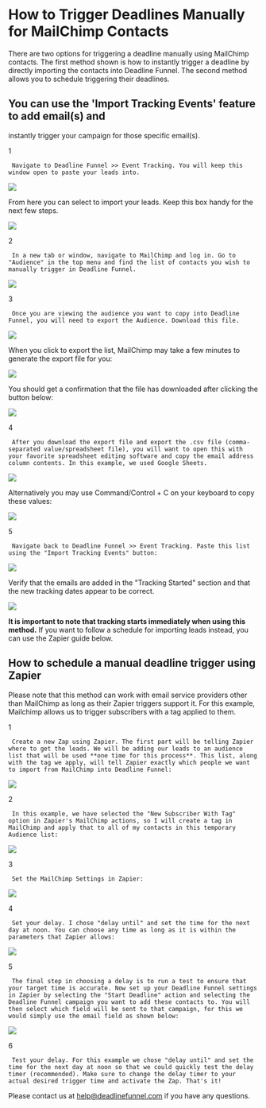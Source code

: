 # How to Trigger Deadlines Manually for MailChimp Contacts

There are two options for triggering a deadline manually using MailChimp contacts. The first method shown is how to instantly trigger a deadline by directly importing the contacts into Deadline Funnel. The second method allows you to schedule triggering their deadlines.

## You can use the 'Import Tracking Events' feature to add email\(s\) and

instantly trigger your campaign for those specific email\(s\).

1

```text
 Navigate to Deadline Funnel >> Event Tracking. You will keep this window open to paste your leads into. 
```

![](https://d33v4339jhl8k0.cloudfront.net/docs/assets/53974d6ce4b0c76107b109d1/images/5d1ce1fc2c7d3a5cd38e9525/file-bPnX7XQhb7.jpg)

From here you can select to import your leads. Keep this box handy for the next few steps.

![](https://d33v4339jhl8k0.cloudfront.net/docs/assets/53974d6ce4b0c76107b109d1/images/5d1ce1e72c7d3a5cd38e9520/file-sC8gJWa81G.jpg)

2

```text
 In a new tab or window, navigate to MailChimp and log in. Go to "Audience" in the top menu and find the list of contacts you wish to manually trigger in Deadline Funnel.   
```

![](https://d33v4339jhl8k0.cloudfront.net/docs/assets/53974d6ce4b0c76107b109d1/images/5d1ce1d104286369ad8d3399/file-sVhjTvE95p.jpg)

3

```text
 Once you are viewing the audience you want to copy into Deadline Funnel, you will need to export the Audience. Download this file.   
```

![](https://d33v4339jhl8k0.cloudfront.net/docs/assets/53974d6ce4b0c76107b109d1/images/5d1ce2382c7d3a5cd38e952c/file-jUKGweO0TM.jpg)

When you click to export the list, MailChimp may take a few minutes to generate the export file for you:

![](https://d33v4339jhl8k0.cloudfront.net/docs/assets/53974d6ce4b0c76107b109d1/images/5d1ce25a04286369ad8d33a6/file-IhrzqQ3V3C.jpg)

You should get a confirmation that the file has downloaded after clicking the button below:

![](https://d33v4339jhl8k0.cloudfront.net/docs/assets/53974d6ce4b0c76107b109d1/images/5d1ce2712c7d3a5cd38e9533/file-2HaXVPkfaa.jpg)

4

```text
 After you download the export file and export the .csv file (comma-separated value/spreadsheet file), you will want to open this with your favorite spreadsheet editing software and copy the email address column contents. In this example, we used Google Sheets.   
```

![](https://d33v4339jhl8k0.cloudfront.net/docs/assets/53974d6ce4b0c76107b109d1/images/5d1ce28404286369ad8d33aa/file-TEMG4Z524y.jpg)

Alternatively you may use Command/Control + C on your keyboard to copy these values:

![](https://d33v4339jhl8k0.cloudfront.net/docs/assets/53974d6ce4b0c76107b109d1/images/5d1ce2a804286369ad8d33ad/file-uR40jXxhCL.jpg)

5

```text
 Navigate back to Deadline Funnel >> Event Tracking. Paste this list using the "Import Tracking Events" button:   
```

![](https://d33v4339jhl8k0.cloudfront.net/docs/assets/53974d6ce4b0c76107b109d1/images/5d1ce2be04286369ad8d33ae/file-hrKvtfQp94.jpg)

Verify that the emails are added in the "Tracking Started" section and that the new tracking dates appear to be correct.

![](https://d33v4339jhl8k0.cloudfront.net/docs/assets/53974d6ce4b0c76107b109d1/images/5d1ce2e22c7d3a5cd38e953f/file-or0AE3EOef.jpg)

**It is important to note that tracking starts immediately when using this method.** If you want to follow a schedule for importing leads instead, you can use the Zapier guide below.

## How to schedule a manual deadline trigger using Zapier

Please note that this method can work with email service providers other than MailChimp as long as their Zapier triggers support it. For this example, Mailchimp allows us to trigger subscribers with a tag applied to them.

1

```text
 Create a new Zap using Zapier. The first part will be telling Zapier where to get the leads. We will be adding our leads to an audience list that will be used **one time for this process**. This list, along with the tag we apply, will tell Zapier exactly which people we want to import from MailChimp into Deadline Funnel:   
```

![](https://d33v4339jhl8k0.cloudfront.net/docs/assets/53974d6ce4b0c76107b109d1/images/5d1ce2ff2c7d3a5cd38e9541/file-8Xaqe2VToP.jpg)

2

```text
 In this example, we have selected the "New Subscriber With Tag" option in Zapier's MailChimp actions, so I will create a tag in MailChimp and apply that to all of my contacts in this temporary Audience list:   
```

![](https://d33v4339jhl8k0.cloudfront.net/docs/assets/53974d6ce4b0c76107b109d1/images/5d1ce31204286369ad8d33b0/file-H9sLYoeO2W.jpg)

3

```text
 Set the MailChimp Settings in Zapier:   
```

![](https://d33v4339jhl8k0.cloudfront.net/docs/assets/53974d6ce4b0c76107b109d1/images/5d1ce3592c7d3a5cd38e9547/file-budOtVXQKF.jpg)

4

```text
 Set your delay. I chose "delay until" and set the time for the next day at noon. You can choose any time as long as it is within the parameters that Zapier allows:   
```

![](https://d33v4339jhl8k0.cloudfront.net/docs/assets/53974d6ce4b0c76107b109d1/images/5d1ce33f04286369ad8d33b4/file-p5TJ11S6Eb.jpg)

5

```text
 The final step in choosing a delay is to run a test to ensure that your target time is accurate. Now set up your Deadline Funnel settings in Zapier by selecting the "Start Deadline" action and selecting the Deadline Funnel campaign you want to add these contacts to. You will then select which field will be sent to that campaign, for this we would simply use the email field as shown below:   
```

![](https://d33v4339jhl8k0.cloudfront.net/docs/assets/53974d6ce4b0c76107b109d1/images/5d1ce3282c7d3a5cd38e9543/file-5G9f7B5hzn.jpg)

6

```text
 Test your delay. For this example we chose "delay until" and set the time for the next day at noon so that we could quickly test the delay timer (recommended). Make sure to change the delay timer to your actual desired trigger time and activate the Zap. That's it! 
```

Please contact us at [help@deadlinefunnel.com](mailto:mailto:help@deadlinefunnel.com) if you have any questions.

